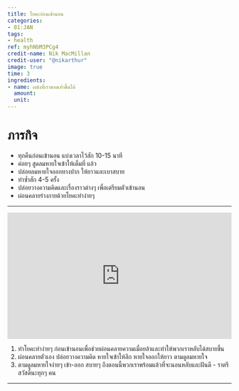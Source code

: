 ```yaml
---
title: โยคะก่อนเข้านอน
categories:
- 01:JAN
tags:
- health
ref: myhNbM3PCg4
credit-name: Nik MacMillan
credit-user: "@nikarthur"
image: true
time: 3
ingredients:
- name: ผนังที่เราพาดเท้าขึ้นได้
  amount: 
  unit: 
---
```


# ภารกิจ
 - ทุกคืนก่อนเข้านอน แบ่งเวลาไว้สัก 10-15 นาที
 - ค่อยๆ สูดลมหายใจเข้าให้เต็มที่ แล้ว
 - ปล่อยลมหายใจออกทางปาก ให้ยาวและเบาสบาย
 - ทำซ้ำสัก 4-5 ครั้ง
 - ปล่อยวางความคิดและเรื่องราวต่างๆ เพื่อเตรียมตัวเข้านอน
 - ผ่อนคลายร่างกายด้วยโยคะท่าง่ายๆ

---
<div style="position:relative;width:100%;height:0;padding-bottom:56.25%;">
<iframe style="width:100%;height:100%;position:absolute;top:0;left:0;" src="https://www.youtube.com/embed/CgcW_4vssvM" frameborder="0" allow="autoplay; encrypted-media" allowfullscreen>
</iframe>
</div>

1. ทำโยคะท่าง่ายๆ ก่อนเข้านอนเพื่อช่วยผ่อนคลายความเมื่อยล้าและทำให้พวกเราหลับได้สบายขึ้น
2. ผ่อนคลายตัวเอง ปล่อยวางความคิด หายใจเข้าให้ลึก หายใจออกให้ยาว ตามดูลมหายใจ
3. ตามดูลมหายใจง่ายๆ เข้า-ออก สบายๆ ถึงตอนนี้พวกเราพร้อมแล้วที่จะนอนหลับและฝันดี - ราตรีสวัสดิ์นะทุกๆ คน

---
